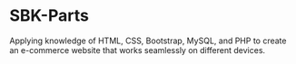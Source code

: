 # SBK-Parts
Applying knowledge of HTML, CSS, Bootstrap, MySQL, and PHP to create an e-commerce website that works seamlessly on different devices.
